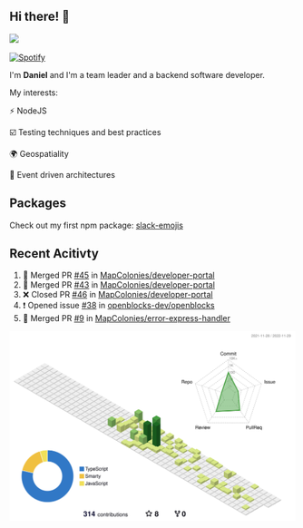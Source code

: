 ## Hi there! 👋

<p>
  <img src="https://github-readme-stats.vercel.app/api?username=syncush&theme=tokyonight">
</p>

[![Spotify](https://novatorem-rust.vercel.app/api/spotify)](https://open.spotify.com/user/syncush)

I'm **Daniel** and I'm a team leader and a backend software developer.

My interests:

⚡ NodeJS

☑️ Testing techniques and best practices

🌍 Geospatiality

🧠 Event driven architectures

## Packages
Check out my first npm package: [slack-emojis](https://www.npmjs.com/package/slack-emojis)

## Recent Acitivty
<!--START_SECTION:activity-->
1. 🎉 Merged PR [#45](https://github.com/MapColonies/developer-portal/pull/45) in [MapColonies/developer-portal](https://github.com/MapColonies/developer-portal)
2. 🎉 Merged PR [#43](https://github.com/MapColonies/developer-portal/pull/43) in [MapColonies/developer-portal](https://github.com/MapColonies/developer-portal)
3. ❌ Closed PR [#46](https://github.com/MapColonies/developer-portal/pull/46) in [MapColonies/developer-portal](https://github.com/MapColonies/developer-portal)
4. ❗️ Opened issue [#38](https://github.com/openblocks-dev/openblocks/issues/38) in [openblocks-dev/openblocks](https://github.com/openblocks-dev/openblocks)
5. 🎉 Merged PR [#9](https://github.com/MapColonies/error-express-handler/pull/9) in [MapColonies/error-express-handler](https://github.com/MapColonies/error-express-handler)
<!--END_SECTION:activity-->

![contrib](./profile-3d-contrib/profile-green-animate.svg)
